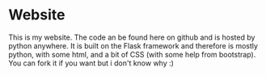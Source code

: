 # Website
This is my website. The code an be found here on github and is hosted by python anywhere.
It is built on the Flask framework and therefore is mostly python, with some html, and a bit of CSS (with some help from bootstrap).
You can fork it if you want but i don't know why :)
